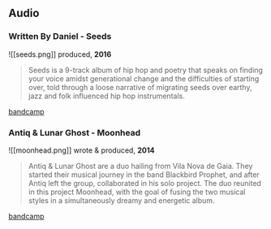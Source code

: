 ## Audio

### Written By Daniel - Seeds
![[seeds.png]]
produced, **2016**
> Seeds is a 9-track album of hip hop and poetry that speaks on finding your voice amidst generational change and the difficulties of starting over, told through a loose narrative of migrating seeds over earthy, jazz and folk influenced hip hop instrumentals.

[bandcamp](https://microfome.bandcamp.com/album/seeds)
### Antiq & Lunar Ghost - Moonhead

![[moonhead.png]]
wrote & produced, **2014**
> Antiq & Lunar Ghost are a duo hailing from Vila Nova de Gaia. They started their musical journey in the band Blackbird Prophet, and after Antiq left the group, collaborated in his solo project. The duo reunited in this project Moonhead, with the goal of fusing the two musical styles in a simultaneously dreamy and energetic album.

[bandcamp](https://microfome.bandcamp.com/album/moonhead)
